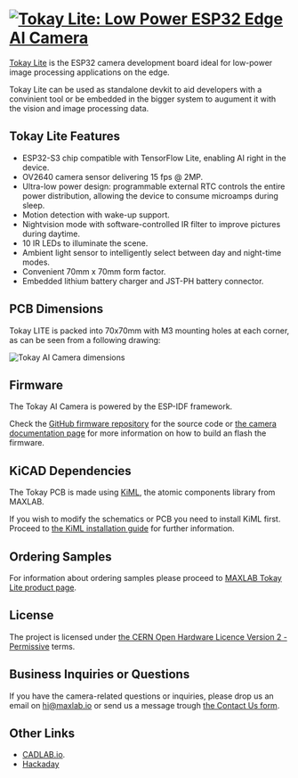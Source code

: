 # [![Tokay Lite: Low Power ESP32 Edge AI Camera](https://docs.maxlab.io/images/tokay-lite/edge-ai-angle.jpeg)](https://maxlab.io/store/edge-ai-camera/)

[Tokay Lite](https://maxlab.io/store/edge-ai-camera/) is the ESP32 camera development board ideal for low-power image
processing applications on the edge.

Tokay Lite can be used as standalone devkit to aid developers with a convinient
tool or be embedded in the bigger system to augument it with the vision and
image processing data.

## Tokay Lite Features

* ESP32-S3 chip compatible with TensorFlow Lite, enabling AI right in the device.
* OV2640 camera sensor delivering 15 fps @ 2MP.
* Ultra-low power design: programmable external RTC controls
  the entire power distribution, allowing the device to consume microamps during
  sleep.
* Motion detection with wake-up support.
* Nightvision mode with software-controlled IR filter to improve
  pictures during daytime.
* 10 IR LEDs to illuminate the scene.
* Ambient light sensor to intelligently select between day and night-time modes.
* Convenient 70mm x 70mm form factor.
* Embedded lithium battery charger and JST-PH battery connector.

## PCB Dimensions

Tokay LITE is packed into 70x70mm with M3 mounting holes at each corner,
as can be seen from a following drawing:

![Tokay AI Camera dimensions](https://docs.maxlab.io/assets/tokay-lite/ai-camera-rev2-dimensions.png)

## Firmware

The Tokay AI Camera is powered by the ESP-IDF framework.

Check the [GitHub firmware repository]() for the source code
or [the camera documentation page](https://docs.maxlab.io/docs/edge-ai-tokay-lite/firmware/)
for more information on how to build an flash the firmware.

## KiCAD Dependencies

The Tokay PCB is made using [KiML](https://github.com/maxlab-io/kiml/),
the atomic components library from MAXLAB.

If you wish to modify the schematics or PCB you need to install KiML first.
Proceed to [the KiML installation guide](https://github.com/maxlab-io/kiml#how-to-install-kiml)
for further information.

## Ordering Samples

For information about ordering samples please proceed to [MAXLAB Tokay Lite product page](https://maxlab.io/store/edge-ai-camera/).

## License

The project is licensed under [the CERN Open Hardware Licence Version 2 - Permissive](./LICENSE.txt) terms.

## Business Inquiries or Questions

If you have the camera-related questions or inquiries, please drop us an email
on [hi@maxlab.io](mailto:hi@maxlab.io) or send us a message trough
[the Contact Us form](https://maxlab.io/contact/).

## Other Links

* [CADLAB.io](https://cadlab.io/project/27230). 
* [Hackaday](https://hackaday.io/project/189135-tokay-lite-multi-purpose-esp32-ai-camera)


